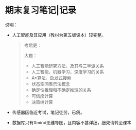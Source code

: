 # 期末复习笔记|记录

说明：

- 人工智能及其应用（教材为第五版课本）较完整。

  > 考后更：
  >
  > 大题：
  >
  > - 人工智能研究方法，及其与三学派关系
  > - 人工智能，机器学习，深度学习的关系
  > - A*算法，启发式搜索
  > - 状态空间表示法概念
  > - 确定性推理和不确定推理的关系
  > - 可信度计算
  > - 决策树计算

- 传感器因临近考试，笔记徒劳，已鸽。

- 数据库只有Xmind思维导图，且内容不甚详细，细究请转至课本